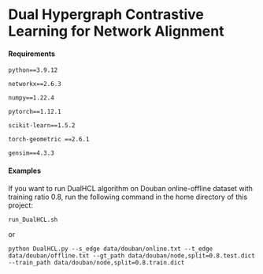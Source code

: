 # Dual Hypergraph Contrastive Learning for Network Alignment


#### Requirements
`python==3.9.12`

`networkx==2.6.3`

`numpy==1.22.4`

`pytorch==1.12.1`

`scikit-learn==1.5.2`

`torch-geometric ==2.6.1`

`gensim==4.3.3`

#### Examples
If you want to run DualHCL algorithm on Douban online-offline dataset with training ratio 0.8, run the following command in the home directory of this project:

`run_DualHCL.sh`

or

`python DualHCL.py --s_edge data/douban/online.txt --t_edge data/douban/offline.txt --gt_path data/douban/node,split=0.8.test.dict --train_path data/douban/node,split=0.8.train.dict`
